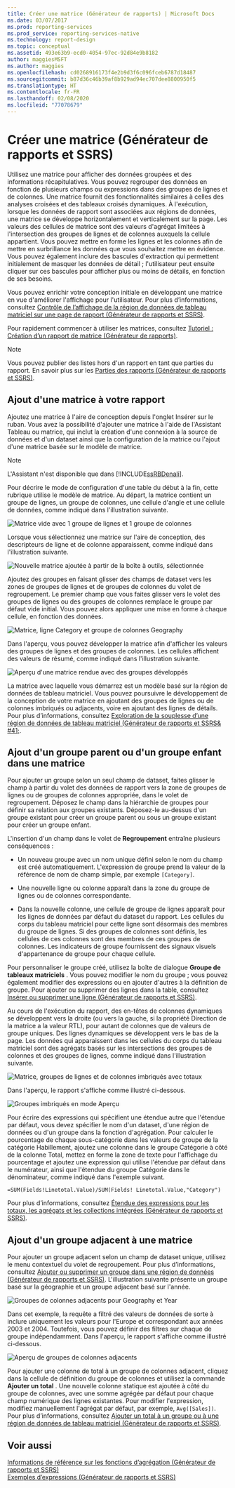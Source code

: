 ```yaml
---
title: Créer une matrice (Générateur de rapports) | Microsoft Docs
ms.date: 03/07/2017
ms.prod: reporting-services
ms.prod_service: reporting-services-native
ms.technology: report-design
ms.topic: conceptual
ms.assetid: 493e63b9-ecd0-4054-97ec-92d84e9b8182
author: maggiesMSFT
ms.author: maggies
ms.openlocfilehash: cd0268916173f4e2b9d3f6c096fceb6787d18487
ms.sourcegitcommit: b87d36c46b39af8b929ad94ec707dee8800950f5
ms.translationtype: HT
ms.contentlocale: fr-FR
ms.lasthandoff: 02/08/2020
ms.locfileid: "77078679"
---
```

# <a name="create-a-matrix-report-builder-and-ssrs"></a>Créer une matrice (Générateur de rapports et SSRS)
  Utilisez une matrice pour afficher des données groupées et des informations récapitulatives. Vous pouvez regrouper des données en fonction de plusieurs champs ou expressions dans des groupes de lignes et de colonnes. Une matrice fournit des fonctionnalités similaires à celles des analyses croisées et des tableaux croisés dynamiques. À l'exécution, lorsque les données de rapport sont associées aux régions de données, une matrice se développe horizontalement et verticalement sur la page. Les valeurs des cellules de matrice sont des valeurs d'agrégat limitées à l'intersection des groupes de lignes et de colonnes auxquels la cellule appartient. Vous pouvez mettre en forme les lignes et les colonnes afin de mettre en surbrillance les données que vous souhaitez mettre en évidence. Vous pouvez également inclure des bascules d'extraction qui permettent initialement de masquer les données de détail ; l'utilisateur peut ensuite cliquer sur ces bascules pour afficher plus ou moins de détails, en fonction de ses besoins.  
  
 Vous pouvez enrichir votre conception initiale en développant une matrice en vue d'améliorer l'affichage pour l'utilisateur. Pour plus d’informations, consultez [Contrôle de l’affichage de la région de données de tableau matriciel sur une page de rapport &#40;Générateur de rapports et SSRS&#41;](../../reporting-services/report-design/controlling-the-tablix-data-region-display-on-a-report-page.md).  
  
 Pour rapidement commencer à utiliser les matrices, consultez [Tutoriel : Création d’un rapport de matrice &#40;Générateur de rapports&#41;](../../reporting-services/tutorial-creating-a-matrix-report-report-builder.md).  
  
> [!NOTE]  
>  Vous pouvez publier des listes hors d'un rapport en tant que parties du rapport. En savoir plus sur les [Parties des rapports (Générateur de rapports et SSRS)](../../reporting-services/report-design/report-parts-report-builder-and-ssrs.md).  
  
##  <a name="AddingMatrix"></a> Ajout d'une matrice à votre rapport  
 Ajoutez une matrice à l'aire de conception depuis l'onglet Insérer sur le ruban. Vous avez la possibilité d'ajouter une matrice à l'aide de l'Assistant Tableau ou matrice, qui inclut la création d'une connexion à la source de données et d'un dataset ainsi que la configuration de la matrice ou l'ajout d'une matrice basée sur le modèle de matrice.  
  
> [!NOTE]  
>  L'Assistant n'est disponible que dans [!INCLUDE[ssRBDenali](../../includes/ssrbdenali-md.md)].  
  
 Pour décrire le mode de configuration d'une table du début à la fin, cette rubrique utilise le modèle de matrice.  Au départ, la matrice contient un groupe de lignes, un groupe de colonnes, une cellule d'angle et une cellule de données, comme indiqué dans l'illustration suivante.  
  
 ![Matrice vide avec 1 groupe de lignes et 1 groupe de colonnes](../../reporting-services/report-design/media/rs-matrixtemplatenew.gif "Matrice vide avec 1 groupe de lignes et 1 groupe de colonnes")  
  
 Lorsque vous sélectionnez une matrice sur l'aire de conception, des descripteurs de ligne et de colonne apparaissent, comme indiqué dans l'illustration suivante.  
  
 ![Nouvelle matrice ajoutée à partir de la boîte à outils, sélectionnée](../../reporting-services/report-design/media/rs-matrixtemplatenewselected.gif "Nouvelle matrice ajoutée à partir de la boîte à outils, sélectionnée")  
  
 Ajoutez des groupes en faisant glisser des champs de dataset vers les zones de groupes de lignes et de groupes de colonnes du volet de regroupement. Le premier champ que vous faites glisser vers le volet des groupes de lignes ou des groupes de colonnes remplace le groupe par défaut vide initial. Vous pouvez alors appliquer une mise en forme à chaque cellule, en fonction des données.  
  
 ![Matrice, ligne Category et groupe de colonnes Geography](../../reporting-services/report-design/media/rs-basicmatrixdesign.gif "Matrice, ligne Category et groupe de colonnes Geography")  
  
 Dans l'aperçu, vous pouvez développer la matrice afin d'afficher les valeurs des groupes de lignes et des groupes de colonnes. Les cellules affichent des valeurs de résumé, comme indiqué dans l'illustration suivante.  
  
 ![Aperçu d'une matrice rendue avec des groupes développés](../../reporting-services/report-design/media/rs-basicmatrixpreview.gif "Aperçu d'une matrice rendue avec des groupes développés")  
  
 La matrice avec laquelle vous démarrez est un modèle basé sur la région de données de tableau matriciel. Vous pouvez poursuivre le développement de la conception de votre matrice en ajoutant des groupes de lignes ou de colonnes imbriqués ou adjacents, voire en ajoutant des lignes de détails. Pour plus d’informations, consultez [Exploration de la souplesse d’une région de données de tableau matriciel &#40;Générateur de rapports et SSRS& #41;](../../reporting-services/report-design/exploring-the-flexibility-of-a-tablix-data-region-report-builder-and-ssrs.md).  
  
  
##  <a name="AddingParentGroupChild"></a> Ajout d'un groupe parent ou d'un groupe enfant dans une matrice  
 Pour ajouter un groupe selon un seul champ de dataset, faites glisser le champ à partir du volet des données de rapport vers la zone de groupes de lignes ou de groupes de colonnes appropriée, dans le volet de regroupement. Déposez le champ dans la hiérarchie de groupes pour définir sa relation aux groupes existants. Déposez-le au-dessus d'un groupe existant pour créer un groupe parent ou sous un groupe existant pour créer un groupe enfant.  
  
 L'insertion d'un champ dans le volet de **Regroupement** entraîne plusieurs conséquences :  
  
-   Un nouveau groupe avec un nom unique défini selon le nom du champ est créé automatiquement. L'expression de groupe prend la valeur de la référence de nom de champ simple, par exemple `[Category]`.  
  
-   Une nouvelle ligne ou colonne apparaît dans la zone du groupe de lignes ou de colonnes correspondante.  
  
-   Dans la nouvelle colonne, une cellule de groupe de lignes apparaît pour les lignes de données par défaut du dataset du rapport. Les cellules du corps du tableau matriciel pour cette ligne sont désormais des membres du groupe de lignes. Si des groupes de colonnes sont définis, les cellules de ces colonnes sont des membres de ces groupes de colonnes. Les indicateurs de groupe fournissent des signaux visuels d'appartenance de groupe pour chaque cellule.  
  
 Pour personnaliser le groupe créé, utilisez la boîte de dialogue **Groupe de tableaux matriciels** . Vous pouvez modifier le nom du groupe ; vous pouvez également modifier des expressions ou en ajouter d'autres à la définition de groupe. Pour ajouter ou supprimer des lignes dans la table, consultez [Insérer ou supprimer une ligne &#40;Générateur de rapports et SSRS&#41;](../../reporting-services/report-design/insert-or-delete-a-row-report-builder-and-ssrs.md).  
  
 Au cours de l'exécution du rapport, des en-têtes de colonnes dynamiques se développent vers la droite (ou vers la gauche, si la propriété Direction de la matrice a la valeur RTL), pour autant de colonnes que de valeurs de groupe uniques. Des lignes dynamiques se développent vers le bas de la page. Les données qui apparaissent dans les cellules du corps du tableau matriciel sont des agrégats basés sur les intersections des groupes de colonnes et des groupes de lignes, comme indiqué dans l'illustration suivante.  
  
 ![Matrice, groupes de lignes et de colonnes imbriqués avec totaux](../../reporting-services/report-design/media/rs-basicmatrixnestedgroupstotalsdesign.gif "Matrice, groupes de lignes et de colonnes imbriqués avec totaux")  
  
 Dans l'aperçu, le rapport s'affiche comme illustré ci-dessous.  
  
 ![Groupes imbriqués en mode Aperçu](../../reporting-services/report-design/media/rs-basicmatrixnestedgroupstotalspreview.gif "Groupes imbriqués en mode Aperçu")  
  
 Pour écrire des expressions qui spécifient une étendue autre que l'étendue par défaut, vous devez spécifier le nom d'un dataset, d'une région de données ou d'un groupe dans la fonction d'agrégation. Pour calculer le pourcentage de chaque sous-catégorie dans les valeurs de groupe de la catégorie Habillement, ajoutez une colonne dans le groupe Catégorie à côté de la colonne Total, mettez en forme la zone de texte pour l'affichage du pourcentage et ajoutez une expression qui utilise l'étendue par défaut dans le numérateur, ainsi que l'étendue du groupe Catégorie dans le dénominateur, comme indiqué dans l'exemple suivant.  
  
 `=SUM(Fields!Linetotal.Value)/SUM(Fields! Linetotal.Value,"Category")`  
  
 Pour plus d’informations, consultez [Étendue des expressions pour les totaux, les agrégats et les collections intégrées &#40;Générateur de rapports et SSRS&#41;](../../reporting-services/report-design/expression-scope-for-totals-aggregates-and-built-in-collections.md).  
  
  
##  <a name="AddingAdjacentGroup"></a> Ajout d'un groupe adjacent à une matrice  
 Pour ajouter un groupe adjacent selon un champ de dataset unique, utilisez le menu contextuel du volet de regroupement. Pour plus d’informations, consultez [Ajouter ou supprimer un groupe dans une région de données &#40;Générateur de rapports et SSRS&#41;](../../reporting-services/report-design/add-or-delete-a-group-in-a-data-region-report-builder-and-ssrs.md). L'illustration suivante présente un groupe basé sur la géographie et un groupe adjacent basé sur l'année.  
  
 ![Groupes de colonnes adjacents pour Geography et Year](../../reporting-services/report-design/media/rs-basicmatrixadjacentgroupsdesign.gif "Groupes de colonnes adjacents pour Geography et Year")  
  
 Dans cet exemple, la requête a filtré des valeurs de données de sorte à inclure uniquement les valeurs pour l'Europe et correspondant aux années 2003 et 2004. Toutefois, vous pouvez définir des filtres sur chaque de groupe indépendamment. Dans l'aperçu, le rapport s'affiche comme illustré ci-dessous.  
  
 ![Aperçu de groupes de colonnes adjacents](../../reporting-services/report-design/media/rs-basicmatrixadjacentgroupspreview.gif "Aperçu de groupes de colonnes adjacents")  
  
 Pour ajouter une colonne de total à un groupe de colonnes adjacent, cliquez dans la cellule de définition du groupe de colonnes et utilisez la commande **Ajouter un total** . Une nouvelle colonne statique est ajoutée à côté du groupe de colonnes, avec une somme agrégée par défaut pour chaque champ numérique des lignes existantes. Pour modifier l'expression, modifiez manuellement l'agrégat par défaut, par exemple, `Avg([Sales])`. Pour plus d’informations, consultez [Ajouter un total à un groupe ou à une région de données de tableau matriciel &#40;Générateur de rapports et SSRS&#41;](../../reporting-services/report-design/add-a-total-to-a-group-or-tablix-data-region-report-builder-and-ssrs.md).  
  
  
## <a name="see-also"></a>Voir aussi  
 [Informations de référence sur les fonctions d’agrégation &#40;Générateur de rapports et SSRS&#41;](../../reporting-services/report-design/report-builder-functions-aggregate-functions-reference.md)   
 [Exemples d’expressions &#40;Générateur de rapports et SSRS&#41;](../../reporting-services/report-design/expression-examples-report-builder-and-ssrs.md)  
  
  
